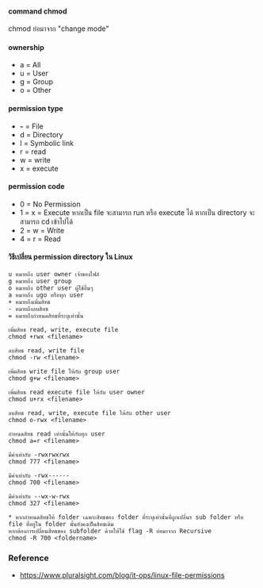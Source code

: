 #### command chmod 

chmod ย่อมาจาก "change mode"

#### ownership

- a = All
- u = User 
- g = Group
- o = Other

#### permission type

- <strong>-</strong> = File
- d = Directory
- l = Symbolic link
- r = read
- w = write
- x = execute

#### permission code

- 0 = No Permission
- 1 = x = Execute หากเป็น file จะสามารถ run หรือ execute ได้ หากเป็น directory จะสามารถ cd เข้าไปได้
- 2 = w = Write
- 4 = r = Read


#### วิธีเปลี่ยน permission directory ใน Linux

    
    u หมายถึง user owner เจ้าของไฟล์
    g หมายถึง user group
    o หมายถึง other user ผู้ใช้อื่นๆ
    a หมายถึง ugo หรือทุก user
    + หมายถึงเพิ่มสิทธ
    - หมายถึงลบสิทธ
    = หมายถึงกำหนดสิทธที่ระบุเท่านั้น 
    
    เพิ่มสิทธ read, write, execute file
    chmod +rwx <filename>
  
    ลบสิทธ read, write file
    chmod -rw <filename>
  
    เพิ่มสิทธ write file ให้กับ group user 
    chmod g+w <filename>
    
    เพิ่มสิทธ read execute file ให้กับ user owner 
    chmod u+rx <filename>
    
    ลบสิทธ read, write, execute file ให้กับ other user
    chmod o-rwx <filename>
  
    กำหนดสิทธ read เท่านั้นให้กับทุก user
    chmod a=r <filename>
  
    มีค่าเท่ากับ -rwxrwxrwx
    chmod 777 <filename>
    
    มีค่าเท่ากับ -rwx------
    chmod 700 <filename>
    
    มีค่าเท่ากับ --wx-w-rwx
    chmod 327 <filename>
    
    * หากกำหนดสิทธให้ folder เฉพาะสิทธของ folder ที่ระบุเท่านั้นที่ถูกเปลี่นร sub folder หรือ file ที่อยู่ใน folder นั้นยังคงเป็นสิทธเดิม
    หากต้องการเปลี่ยนสิทธของ subfolder ด้วยให้ใช้ flag -R ย่อมาจาก Recursive
    chmod -R 700 <foldername>
  
### Reference

- https://www.pluralsight.com/blog/it-ops/linux-file-permissions
